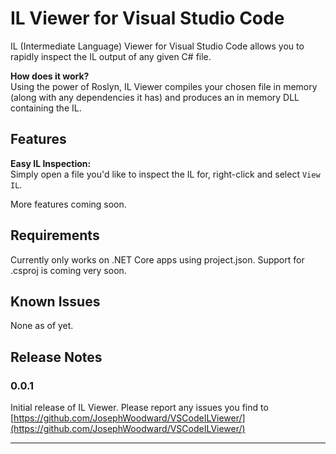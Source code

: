 # IL Viewer for Visual Studio Code

IL (Intermediate Language) Viewer for Visual Studio Code allows you to rapidly inspect the IL output of any given C# file.

**How does it work?**  
Using the power of Roslyn, IL Viewer compiles your chosen file in memory (along with any dependencies it has) and produces an in memory DLL containing the IL. 

## Features

**Easy IL Inspection:**  
Simply open a file you'd like to inspect the IL for, right-click and select `View IL`.

More features coming soon.


## Requirements

Currently only works on .NET Core apps using project.json. Support for .csproj is coming very soon.

## Known Issues

None as of yet.

## Release Notes

### 0.0.1

Initial release of IL Viewer. Please report any issues you find to [https://github.com/JosephWoodward/VSCodeILViewer/](https://github.com/JosephWoodward/VSCodeILViewer/)

-----------------------------------------------------------------------------------------------------------